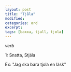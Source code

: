 ```yaml
---
layout: post
title: "Tjåla"
modified:
categories: ord
excerpt:
tags: [baxxa, tjall, tjola]
---
```


*verb*

1: Snatta, Stjäla

Ex: "Jag ska bara tjola en läsk"










